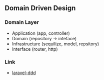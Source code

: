 ## Domain Driven Design

### Domain Layer
- Application (app, controller)
- Domain (repository -> inteface)
- Infrastructure (sequilize, model, repsitory)
- Interface (router, http)


### Link
- [laravel-ddd](https://lorisleiva.com/conciliating-laravel-and-ddd/)